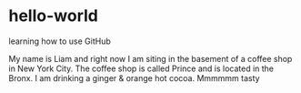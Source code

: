 # hello-world
learning how to use GitHub

My name is Liam and right now I am siting in the basement of a coffee shop in New York City.
The coffee shop is called Prince and is located in the Bronx.
I am drinking a ginger & orange hot cocoa. Mmmmmm tasty
